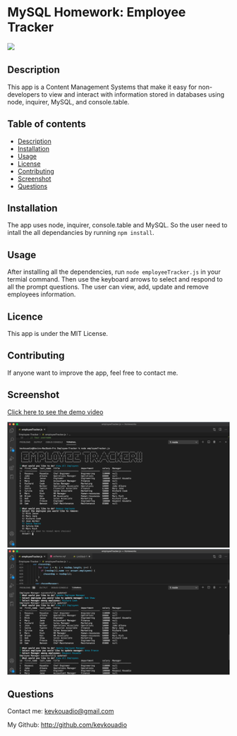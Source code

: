 # MySQL Homework: Employee Tracker
![](https://img.shields.io/badge/license-MIT-Green)
## Description
This app is a Content Management Systems that make it easy for non-developers to view and interact with information stored in databases using node, inquirer, MySQL, and console.table. 
## Table of contents
* [Description](#Description)
* [Installation](#Installation)
* [Usage](#Usage)
* [License](#License)
* [Contributing](#Contributing)
* [Screenshot](#Screenshot)
* [Questions](#Questions)
## Installation
The app uses node, inquirer, console.table and MySQL. So the user need to intall the all dependancies by running ```npm install```.
## Usage
After installing all the dependencies, run ```node employeeTracker.js``` in your termial command. Then use the keyboard arrows to select and respond to all the prompt questions. 
The user can view, add, update and remove employees information.
## Licence
This app is under the MIT License.
## Contributing
If anyone want to improve the app, feel free to contact me.
## Screenshot
[Click here to see the demo video](https://youtu.be/GUF6WyS3L1Y)

![](./Assets/ScreenShot3.png)
![](./Assets/ScreenShot2.png)
## Questions
Contact me: kevkouadio@gmail.com

My Github: http://github.com/kevkouadio
